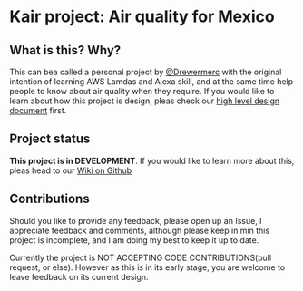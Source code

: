 # Kair project: Air quality for Mexico
## What is this? Why?
This can bea called a personal project by [@Drewermerc](https://github.com/Drewermerc/) with the original intention of learning AWS Lamdas and Alexa skill, and at the same time help people to know about air quality when they require. If you would like to learn about how this project is design, pleas check our [high level design document](https://github.com/Drewermerc/kair/wiki/High-Level-System-Design) first.

## Project status
**This project is in DEVELOPMENT**. If you would like to learn more about this, pleas head to our [Wiki on Github](https://github.com/Drewermerc/kair/wiki)

## Contributions
Should you like to provide any feedback, please open up an Issue, I appreciate feedback and comments, although please keep in min this project is incomplete, and I am doing my best to keep it up to date.

Currently the project is NOT ACCEPTING CODE CONTRIBUTIONS(pull request, or else). However as this is in its early stage, you are welcome to leave feedback on its current design.
